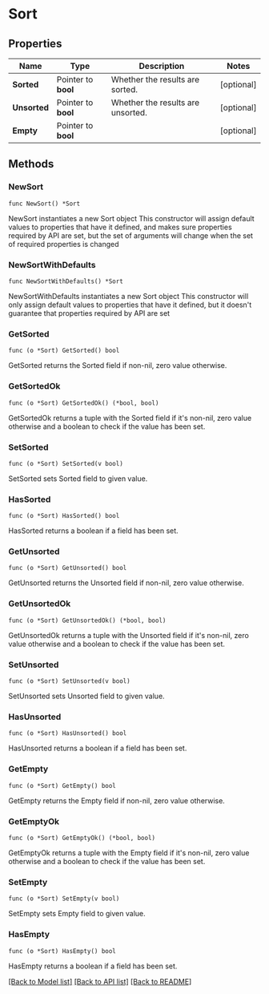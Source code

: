 # Sort

## Properties

Name | Type | Description | Notes
------------ | ------------- | ------------- | -------------
**Sorted** | Pointer to **bool** | Whether the results are sorted. | [optional] 
**Unsorted** | Pointer to **bool** | Whether the results are unsorted. | [optional] 
**Empty** | Pointer to **bool** |  | [optional] 

## Methods

### NewSort

`func NewSort() *Sort`

NewSort instantiates a new Sort object
This constructor will assign default values to properties that have it defined,
and makes sure properties required by API are set, but the set of arguments
will change when the set of required properties is changed

### NewSortWithDefaults

`func NewSortWithDefaults() *Sort`

NewSortWithDefaults instantiates a new Sort object
This constructor will only assign default values to properties that have it defined,
but it doesn't guarantee that properties required by API are set

### GetSorted

`func (o *Sort) GetSorted() bool`

GetSorted returns the Sorted field if non-nil, zero value otherwise.

### GetSortedOk

`func (o *Sort) GetSortedOk() (*bool, bool)`

GetSortedOk returns a tuple with the Sorted field if it's non-nil, zero value otherwise
and a boolean to check if the value has been set.

### SetSorted

`func (o *Sort) SetSorted(v bool)`

SetSorted sets Sorted field to given value.

### HasSorted

`func (o *Sort) HasSorted() bool`

HasSorted returns a boolean if a field has been set.

### GetUnsorted

`func (o *Sort) GetUnsorted() bool`

GetUnsorted returns the Unsorted field if non-nil, zero value otherwise.

### GetUnsortedOk

`func (o *Sort) GetUnsortedOk() (*bool, bool)`

GetUnsortedOk returns a tuple with the Unsorted field if it's non-nil, zero value otherwise
and a boolean to check if the value has been set.

### SetUnsorted

`func (o *Sort) SetUnsorted(v bool)`

SetUnsorted sets Unsorted field to given value.

### HasUnsorted

`func (o *Sort) HasUnsorted() bool`

HasUnsorted returns a boolean if a field has been set.

### GetEmpty

`func (o *Sort) GetEmpty() bool`

GetEmpty returns the Empty field if non-nil, zero value otherwise.

### GetEmptyOk

`func (o *Sort) GetEmptyOk() (*bool, bool)`

GetEmptyOk returns a tuple with the Empty field if it's non-nil, zero value otherwise
and a boolean to check if the value has been set.

### SetEmpty

`func (o *Sort) SetEmpty(v bool)`

SetEmpty sets Empty field to given value.

### HasEmpty

`func (o *Sort) HasEmpty() bool`

HasEmpty returns a boolean if a field has been set.


[[Back to Model list]](../README.md#documentation-for-models) [[Back to API list]](../README.md#documentation-for-api-endpoints) [[Back to README]](../README.md)


